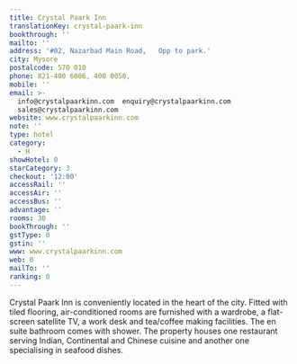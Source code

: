 ```yaml
---
title: Crystal Paark Inn
translationKey: crystal-paark-inn
bookthrough: ''
mailto: ''
address: '#02, Nazarbad Main Road,   Opp to park.'
city: Mysore
postalcode: 570 010
phone: 821-400 6006, 400 0050,
mobile: ''
email: >-
  info@crystalpaarkinn.com  enquiry@crystalpaarkinn.com 
  sales@crystalpaarkinn.com
website: www.crystalpaarkinn.com
note: ''
type: hotel
category:
  - H
showHotel: 0
starCategory: 3
checkout: '12:00'
accessRail: ''
accessAir: ''
accessBus: ''
advantage: ''
rooms: 30
bookThrough: ''
gstType: 0
gstin: ''
www: www.crystalpaarkinn.com
web: 0
mailTo: ''
ranking: 0
---
```







Crystal Paark Inn is conveniently located in the heart of the city.     Fitted with tiled flooring, air-conditioned rooms are furnished with a wardrobe, a flat-screen satellite TV, a work desk and tea/coffee making facilities. The en suite bathroom comes with shower.    The property houses one restaurant serving Indian, Continental and Chinese cuisine and another one specialising in seafood dishes.